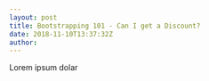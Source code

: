 ```yaml
---
layout: post
title: Bootstrapping 101 - Can I get a Discount?
date: 2018-11-10T13:37:32Z
author:
---
```

Lorem ipsum dolar
